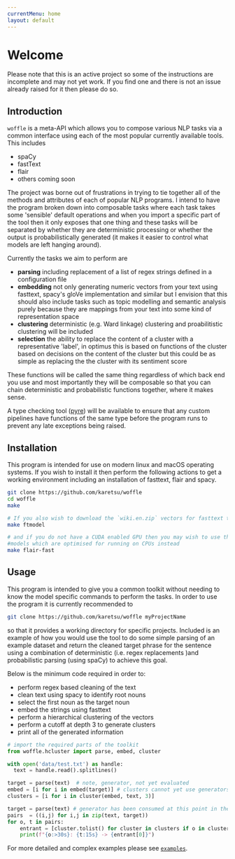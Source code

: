 ```yaml
---
currentMenu: home
layout: default
---
```


# Welcome

Please note that this is an active project so some of the instructions are
incomplete and may not yet work. If you find one and there is not an issue
already raised for it then please do so.


## Introduction

`woffle` is a meta-API which allows you to compose various NLP tasks via a
common interface using each of the most popular currently available tools. This
includes

- spaCy
- fastText
- flair
- others coming soon


The project was borne out of frustrations in trying to tie together all of the
methods and attributes of each of popular NLP programs. I intend to have the
program broken down into composable tasks where each task takes some 'sensible'
default operations and when you import a specific part of the tool then it only
exposes that one thing and these tasks will be separated by whether they are
deterministic processing or whether the output is probabilistically generated
(it makes it easier to control what models are left hanging around).

Currently the tasks we aim to perform are

- **parsing**
  including replacement of a list of regex strings defined in a configuration file
- **embedding**
  not only generating numeric vectors from your text using
  fasttext, spacy's gloVe implementation and similar but I envision that this
  should also include tasks such as topic modelling and semantic analysis
  purely because they are mappings from your text into some kind of
  representation space
- **clustering**
  deterministic (e.g. Ward linkage) clustering and proabilitistic clustering
  will be included
- **selection**
  the ability to replace the content of a cluster
  with a representative 'label', in optimus this is based on functions of the
  cluster based on decisions on the content of the cluster but this could be as
  simple as replacing the the cluster with its sentiment score


These functions will be called the same thing regardless of which back end you
use and most importantly they will be composable so that you can chain
deterministic and probabilistic functions together, where it makes sense.

A type checking tool ([pyre](https://pyre-check.org)) will be available to
ensure that any custom pipelines have functions of the same type before the
program runs to prevent any late exceptions being raised.


## Installation

This program is intended for use on modern linux and macOS operating systems. If
you wish to install it then perform the following actions to get a working
environment including an installation of fasttext, flair and spacy.

```sh
git clone https://github.com/karetsu/woffle
cd woffle
make

# If you also wish to download the `wiki.en.zip` vectors for fasttext then also do
make ftmodel

# and if you do not have a CUDA enabled GPU then you may wish to use the flair
#models which are optimised for running on CPUs instead
make flair-fast
```


## Usage

This program is intended to give you a common toolkit without needing to know
the model specific commands to perform the tasks. In order to use the program it
is currently recommended to

```sh
git clone https://github.com/karetsu/woffle myProjectName
```

so that it provides a working directory for specific projects. Included is an
example of how you would use the tool to do some simple parsing of an example
dataset and return the cleaned target phrase for the sentence using a
combination of deterministic (i.e. regex replacements )and probabilistic parsing
(using spaCy) to achieve this goal.


Below is the minimum code required in order to:

- perform regex based cleaning of the text
- clean text using spacy to identify root nouns
- select the first noun as the target noun
- embed the strings using fasttext
- perform a hierarchical clustering of the vectors
- perform a cutoff at depth 3 to generate clusters
- print all of the generated information


```python
# import the required parts of the toolkit
from woffle.hcluster import parse, embed, cluster

with open('data/test.txt') as handle:
  text = handle.read().splitlines()

target = parse(text)  # note, generator, not yet evaluated
embed = [i for i in embed(target)] # clusters cannot yet use generators
clusters = [i for i in cluster(embed, text, 3)]

target = parse(text) # generator has been consumed at this point in the above!
pairs  = ((i,j) for i,j in zip(text, target))
for o, t in pairs:
    entrant = [cluster.tolist() for cluster in clusters if o in cluster]
    print(f"{o:>30s}: {t:15s} -> {entrant[0]}")
```

For more detailed and complex examples please see
[`examples`](https://github.com/karetsu/woffle/tree/master/examples).

